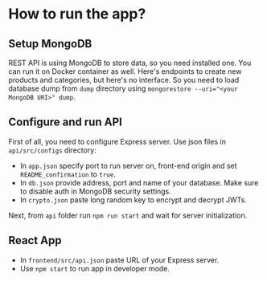 # How to run the app?
## Setup MongoDB
REST API is using MongoDB to store data, so you need installed one. You can run it on Docker container as well.
Here's endpoints to create new products and categories, but here's no interface. So you need to load database dump from `dump` directory using `mongorestore --uri="<your MongoDB URI>" dump`.
## Configure and run API
First of all, you need to configure Express server. Use json files in `api/src/configs` directory:
- In `app.json` specify port to run server on, front-end origin and set `README_confirmation` to `true`.
- In `db.json` provide address, port and name of your database. Make sure to disable auth in MongoDB security settings.
- In `crypto.json` paste long random key to encrypt and decrypt JWTs.

Next, from `api` folder run `npm run start` and wait for server initialization.
## React App
- In `frontend/src/api.json` paste URL of your Express server.
- Use `npm start` to run app in developer mode.